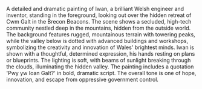 A detailed and dramatic painting of Iwan, a brilliant Welsh engineer and inventor, standing in the foreground, looking out over the hidden retreat of Cwm Galt in the Brecon Beacons. The scene shows a secluded, high-tech community nestled deep in the mountains, hidden from the outside world. The background features rugged, mountainous terrain with towering peaks, while the valley below is dotted with advanced buildings and workshops, symbolizing the creativity and innovation of Wales' brightest minds. Iwan is shown with a thoughtful, determined expression, his hands resting on plans or blueprints. The lighting is soft, with beams of sunlight breaking through the clouds, illuminating the hidden valley. The painting includes a quotation 'Pwy yw Ioan Galt?' in bold, dramatic script. The overall tone is one of hope, innovation, and escape from oppressive government control.
